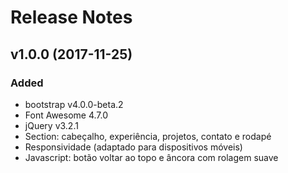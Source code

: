 # Release Notes

## v1.0.0 (2017-11-25)

### Added
- bootstrap v4.0.0-beta.2
- Font Awesome 4.7.0
- jQuery v3.2.1
- Section: cabeçalho, experiência, projetos, contato e rodapé
- Responsividade (adaptado para dispositivos móveis)
- Javascript: botão voltar ao topo e âncora com rolagem suave